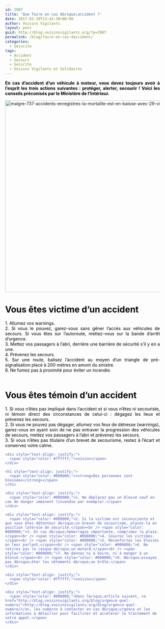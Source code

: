 ```yaml
---
id: 2907
title: 'Que faire en cas d&rsquo;accident ?'
date: 2017-03-28T13:42:38+00:00
author: Voisins Vigilants
layout: post
guid: http://blog.voisinsvigilants.org/?p=2907
permalink: /blog/faire-en-cas-daccident/
categories:
  - Securite
tags:
  - Accident
  - Secours
  - Securite
  - Voisins Vigilants et Solidaires
---
```

<p style="text-align: justify;">
  <span style="color: #000000;"><strong>En cas d&rsquo;accident d&rsquo;un véhicule à moteur, vous devez toujours avoir à l&rsquo;esprit les trois actions suivantes : protéger, alerter, secourir ! Voici les conseils préconisés par le Ministère de l&rsquo;Intérieur.</strong></span>
</p>

<p style="text-align: justify;">
  <a href="./../../images/2017/03/malgre-737-accidents-enregistres-la-mortalite-est-en-baisse-avec-29-victimes-l-an-passe-contre-33-en-2015.jpg"><img class="aligncenter size-full wp-image-2908" src="./../../images/2017/03/malgre-737-accidents-enregistres-la-mortalite-est-en-baisse-avec-29-victimes-l-an-passe-contre-33-en-2015.jpg" alt="malgre-737-accidents-enregistres-la-mortalite-est-en-baisse-avec-29-victimes-l-an-passe-contre-33-en-2015" width="1000" height="625" /></a>
</p>

<h1 style="color: #4b5ebd; text-align: justify;">
  <span style="color: #000000;"><strong>Vous êtes victime d&rsquo;un accident</strong></span>
</h1>

<div style="color: #4b5ebd; text-align: justify;">
  <span style="color: #000000;">1. Allumez vos warnings.</span>
</div>

<div style="color: #4b5ebd; text-align: justify;">
  <span style="color: #000000;">2. Si vous le pouvez, garez-vous sans gêner l&rsquo;accès aux véhicules de secours. Si vous êtes sur l&rsquo;autoroute, mettez-vous sur la bande d&rsquo;arrêt d&rsquo;urgence. </span>
</div>

<div style="color: #4b5ebd; text-align: justify;">
  <span style="color: #000000;">3. Mettez vos passagers à l&rsquo;abri, derrière une barrière de sécurité s&rsquo;il y en a une.</span>
</div>

<div style="color: #4b5ebd; text-align: justify;">
  <span style="color: #000000;">4. Prévenez les secours.</span>
</div>

<div style="color: #4b5ebd; text-align: justify;">
  <span style="color: #000000;">5. Sur une route, balisez l&rsquo;accident au moyen d&rsquo;un triangle de pré-signalisation placé à 200 mètres en amont du sinistre.</span>
</div>

<div style="color: #4b5ebd; text-align: justify;">
  <span style="color: #000000;">6. Ne fumez pas à proximité pour éviter un incendie.</span>
</div>

<div style="color: #4b5ebd; text-align: justify;">
  <span style="color: #ffffff;">voisins</span>
</div>

<h1 style="color: #4b5ebd; text-align: justify;">
  <span style="color: #000000;"><strong>Vous êtes témoin d&rsquo;un accident</strong></span>
</h1>

<div style="color: #4b5ebd;">
  <div style="text-align: justify;">
    <span style="color: #000000;">1. Si vous n&rsquo;êtes pas impliqué dans l&rsquo;accident et si vous n&rsquo;êtes ni secouriste, ni témoin direct des circonstances de celui-ci : dégagez les lieux et prévenez les secours.</span>
  </div>
  
  <div>
    <div style="text-align: justify;">
      <span style="color: #000000;">2. Si vous ne pouvez pas dégager, allumez vos feux de détresse (warnings), garez-vous en ayant soin de ne pas entraver la progression des véhicules de secours, mettez vos passagers à l&rsquo;abri et prévenez les secours.</span><br /> <span style="color: #000000;">3. Si vous n&rsquo;êtes pas titulaire d&rsquo;un brevet de secourisme, restez à l&rsquo;écart et conservez votre calme.</span>
    </div>
    
    <div style="text-align: justify;">
      <span style="color: #ffffff;">voisins</span>
    </div>
    
    <h1 style="text-align: justify;">
      <span style="color: #000000;"><strong>Des personnes sont blessées</strong></span>
    </h1>
    
    <div style="text-align: justify;">
      <span style="color: #000000;">1. Ne déplacez pas un blessé sauf en cas de danger imminent (incendie par exemple).</span>
    </div>
    
    <div style="text-align: justify;">
      <span style="color: #000000;">2. Si la victime est inconsciente et que vous êtes détenteur d&rsquo;un brevet de secourisme, placez-la en position latérale de sécurité.</span><br /> <span style="color: #000000;">3. En cas d&rsquo;hémorragie importante, comprimez la plaie.</span><br /> <span style="color: #000000;">4. Couvrez les victimes.</span><br /> <span style="color: #000000;">5. Réconfortez les blessés en leur parlant.</span><br /> <span style="color: #000000;">6. Ne retirez pas le casque d&rsquo;un motard.</span><br /> <span style="color: #000000;">7. Ne donnez ni à boire, ni à manger à un blessé.</span><br /> <span style="color: #000000;">8. N&rsquo;essayez pas d&rsquo;ôter les vêtements d&rsquo;un brûlé.</span>
    </div>
    
    <div style="text-align: justify;">
      <span style="color: #ffffff;">voisins</span>
    </div>
    
    <div style="text-align: justify;">
      <span style="color: #000000;">Dans l&rsquo;article suivant, <a href="http://blog.voisinsvigilants.org/blog/urgence-quel-numero/">http://blog.voisinsvigilants.org/blog/urgence-quel-numero/</a>, les numéros à contacter en cas d&rsquo;urgence et les informations à détailler pour faciliter et accélérer le traitement de votre appel.</span>
    </div>
  </div>
</div>
